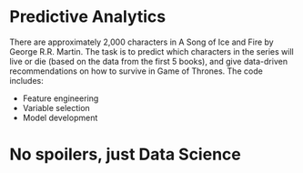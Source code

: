 # Predictive Analytics 

There are approximately 2,000 characters in A Song of Ice and Fire by George R.R. Martin. 
The task is to predict which characters in the series will live or die (based on the data from the first 5 books), 
and give data-driven recommendations on how to survive in Game of Thrones. 
The code includes:

* Feature engineering
* Variable selection
* Model development

# No spoilers, just Data Science
